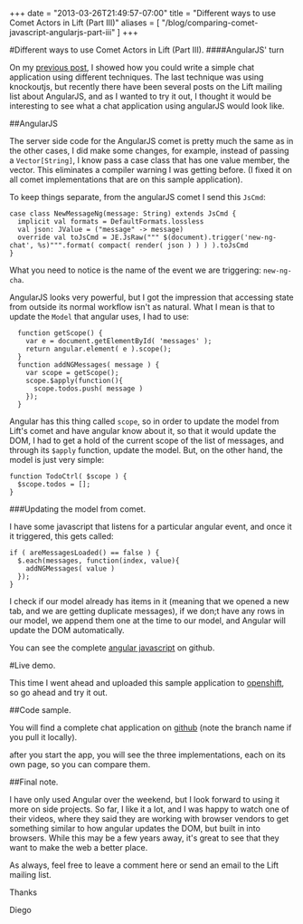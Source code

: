 +++
date = "2013-03-26T21:49:57-07:00"
title = "Different ways to use Comet Actors in Lift (Part III)"
aliases = [
	"/blog/comparing-comet-javascript-angularjs-part-iii"
]
+++

[title: ]: /
[category: Lift]: /
[date: 2013/3/26]: /
[tags: {lift, Scala, comet actors, comet, actors, angularjs, javascript}]: /

#Different ways to use Comet Actors in Lift (Part III).
####AngularJS' turn

On my [previous post](https://fmpwizard.telegr.am/blog/comparing-comet-javascript-knockoutjs-part-ii), I showed how you could write a simple chat application using different techniques. The last technique was using knockoutjs, but recently there have been several posts on the Lift mailing list about AngularJS, and as I wanted to try it out, I thought it would be interesting to see what a chat application using angularJS would look like.

##AngularJS

The server side code for the AngularJS comet is pretty much the same as in the other cases, I did make some changes, for example, instead of passing a `Vector[String]`, I know pass a case class that has one value member, the vector. This eliminates a compiler warning I was getting before. (I fixed it on all comet implementations that are on this sample application).

To keep things separate, from the angularJS comet I send this `JsCmd`:

```
case class NewMessageNg(message: String) extends JsCmd {
  implicit val formats = DefaultFormats.lossless
  val json: JValue = ("message" -> message)
  override val toJsCmd = JE.JsRaw(""" $(document).trigger('new-ng-chat', %s)""".format( compact( render( json ) ) ) ).toJsCmd
}

```

What you need to notice is the name of the event we are triggering: `new-ng-cha`.

AngularJS looks very powerful, but I got the impression that accessing state from outside its normal workflow isn't as natural. What I mean is that to update the `Model` that angular uses, I had to use:

```
  function getScope() {
    var e = document.getElementById( 'messages' );
    return angular.element( e ).scope();
  }
  function addNGMessages( message ) {
    var scope = getScope();
    scope.$apply(function(){
      scope.todos.push( message )
    });
  }
```

Angular has this thing called `scope`, so in order to update the model from Lift's comet and have angular know about it, so that it would update the DOM, I had to get a hold of the current scope of the list of messages, and through its `$apply` function, update the model. But, on the other hand, the model is just very simple:

```
function TodoCtrl( $scope ) {
  $scope.todos = [];
}
```

###Updating the model from comet.

I have some javascript that listens for a particular angular event, and once it it triggered, this gets called:

```
if ( areMessagesLoaded() == false ) {
  $.each(messages, function(index, value){
    addNGMessages( value )
  });
}
```
I check if our model already has items in it (meaning that we opened a new tab, and we are getting duplicate messages), if we don;t have any rows in our model, we append them one at the time to our model, and Angular will update the DOM automatically.

You can see the complete [angular javascript](https://github.com/fmpwizard/lift_starter_2.4/blob/compare-chat-apps-comet-lift/src/main/webapp/static/js/chat-angularjs.js) on github.



#Live demo.

This time I went ahead and uploaded this sample application to [openshift](https://chat-fmpwizardlift.rhcloud.com/chat-angularjs), so go ahead and try it out.


##Code sample.

You will find a complete chat application on [github](https://github.com/fmpwizard/lift_starter_2.4/tree/compare-chat-apps-comet-lift) (note the branch name if you pull it locally).

after you start the app, you will see the three implementations, each on its own page, so you can compare them.


##Final note.

I have only used Angular over the weekend, but I look forward to using it more on side projects. So far, I like it a lot, and I was happy to watch one of their videos, where they said they are working with browser vendors to get something similar to how angular updates the DOM, but built in into browsers. While this may be a few years away, it's great to see that they want to make the web a better place.

As always, feel free to leave a comment here or send an email to the Lift mailing list.

Thanks

  Diego
